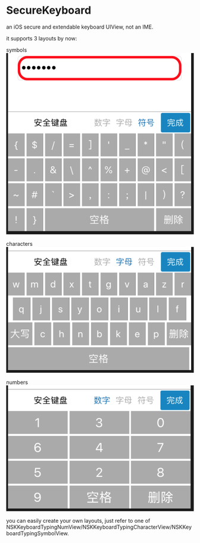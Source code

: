 # SecureKeyboard
an iOS secure and extendable keyboard UIView, not an IME.

it supports 3 layouts by now:

symbols
![效果](https://github.com/macarthor/SecureKeyboard/blob/master/images/symbol.png)

characters
![效果](https://github.com/macarthor/SecureKeyboard/blob/master/images/character.png)

numbers
![效果](https://github.com/macarthor/SecureKeyboard/blob/master/images/number.png)

you can easily create your own layouts, just refer to one of NSKKeyboardTypingNumView/NSKKeyboardTypingCharacterView/NSKKeyboardTypingSymbolView.
